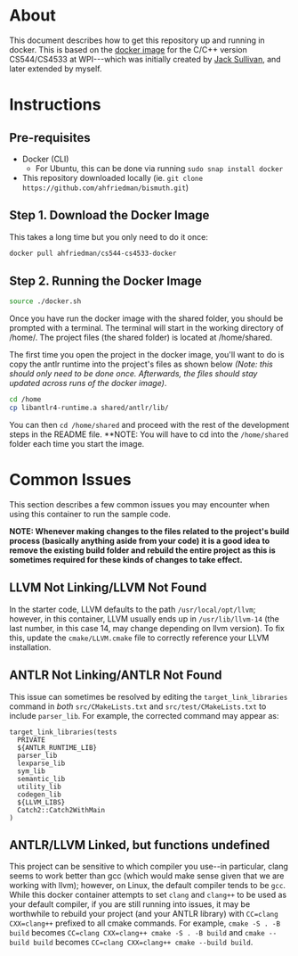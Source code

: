# About

This document describes how to get this repository up and running in docker. This is based on the [docker image](https://github.com/ahfriedman/cs544-cs4533-docker) for the C/C++ version CS544/CS4533 at WPI---which was initially created by [Jack Sullivan](https://github.com/jhsul), and later extended by myself. 

# Instructions 

## Pre-requisites

* Docker (CLI) 
  * For Ubuntu, this can be done via running `sudo snap install docker`
* This repository downloaded locally (ie. `git clone https://github.com/ahfriedman/bismuth.git`)

## Step 1. Download the Docker Image

This takes a long time but you only need to do it once:

```sh
docker pull ahfriedman/cs544-cs4533-docker
```

## Step 2. Running the Docker Image 


```sh
source ./docker.sh
```

Once you have run the docker image with the shared folder, you should be prompted with a terminal. The terminal will start in the working directory of /home/. The project files (the shared folder) is located at /home/shared. 

The first time you open the project in the docker image, you'll want to do is copy the antlr runtime into the project's files as shown below *(Note: this should only need to be done once. Afterwards, the files should stay updated across runs of the docker image)*.

```sh
cd /home
cp libantlr4-runtime.a shared/antlr/lib/
```
You can then `cd /home/shared` and proceed with the rest of the development steps in the README file. **NOTE: You will have to cd into the `/home/shared` folder each time you start the image. 


# Common Issues

This section describes a few common issues you may encounter when using this container
to run the sample code. 

**NOTE: Whenever making changes to the files related to the project's build process (basically anything aside from your code) it is a good idea to remove the existing build folder and rebuild the entire project as this is sometimes required for these kinds of changes to take effect.**

## LLVM Not Linking/LLVM Not Found

In the starter code, LLVM defaults to the path `/usr/local/opt/llvm`; however, in this container, 
LLVM usually ends up in `/usr/lib/llvm-14` (the last number, in this case 14, may change depending on llvm version).
To fix this, update the `cmake/LLVM.cmake` file to correctly reference your LLVM installation. 

## ANTLR Not Linking/ANTLR Not Found

This issue can sometimes be resolved by editing the 
`target_link_libraries` command in *both* 
`src/CMakeLists.txt` and `src/test/CMakeLists.txt` to 
include `parser_lib`. For example, the corrected command 
may appear as: 

```
target_link_libraries(tests 
  PRIVATE
  ${ANTLR_RUNTIME_LIB}
  parser_lib
  lexparse_lib
  sym_lib
  semantic_lib
  utility_lib
  codegen_lib
  ${LLVM_LIBS}
  Catch2::Catch2WithMain
)
```

## ANTLR/LLVM Linked, but functions undefined

This project can be sensitive to which compiler you use--in particular, clang seems to work better than gcc (which would make sense given that we are working with llvm); however, on Linux, the default compiler tends to be `gcc`. While this docker container attempts to set `clang` and `clang++` to be used as your default compiler, if you are still running into issues, it may be worthwhile to rebuild your project (and your ANTLR library) with `CC=clang CXX=clang++` prefixed to all cmake commands. For example, 
`cmake -S . -B build` becomes `CC=clang CXX=clang++ cmake -S . -B build` and `cmake --build build` becomes `CC=clang CXX=clang++ cmake --build build`. 
